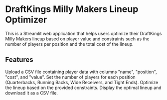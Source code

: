 # DraftKings Milly Makers Lineup Optimizer


This is a Streamlit web application that helps users optimize their DraftKings Milly Makers lineup based on player value and constraints such as the number of players per position and the total cost of the lineup.

## Features

Upload a CSV file containing player data with columns "name", "position", "cost", and "value".
Set the number of players for each position (Quarterbacks, Running Backs, Wide Receivers, and Tight Ends).
Optimize the lineup based on the provided constraints.
Display the optimal lineup and download it as a CSV file.
